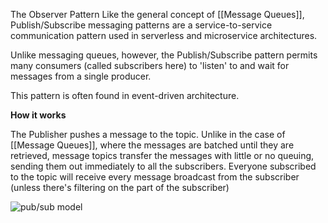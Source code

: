 The Observer Pattern
Like the general concept of [[Message Queues]], Publish/Subscribe messaging patterns are a service-to-service communication pattern used in serverless and microservice architectures. 

Unlike messaging queues, however, the Publish/Subscribe pattern permits many consumers (called subscribers here) to 'listen' to and wait for messages from a single producer. 

This pattern is often found in event-driven architecture. 

**How it works**

The Publisher pushes a message to the topic. Unlike in the case of [[Message Queues]], where the messages are batched until they are retrieved, message topics transfer the messages with little or no queuing, sending them out immediately to all the subscribers. Everyone subscribed to the topic will receive every message broadcast from the subscriber (unless there's filtering on the part of the subscriber)

![pub/sub model](https://d1.awsstatic.com/product-marketing/Messaging/sns_img_topic.e024462ec88e79ed63d690a2eed6e050e33fb36f.png)

